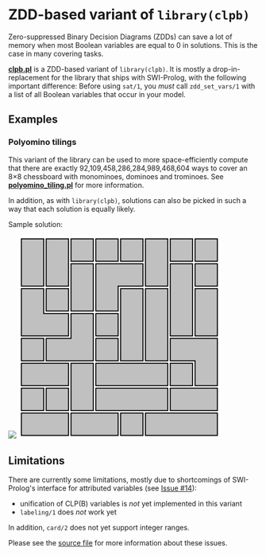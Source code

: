 
# ZDD-based variant of `library(clpb)`

Zero-suppressed Binary Decision Diagrams (ZDDs) can save a lot of
memory when most Boolean variables are equal to&nbsp;0 in solutions.
This is the case in many covering tasks.

[**clpb.pl**](clpb.pl) is a ZDD-based variant of `library(clpb)`. It
is mostly a drop-in-replacement for the library that ships with
SWI-Prolog, with the following important difference: Before using
`sat/1`, you *must* call `zdd_set_vars/1` with a list of all Boolean
variables that occur in your model.

## Examples

### Polyomino tilings

This variant of the library can be used to more space-efficiently
compute that there are exactly
92,109,458,286,284,989,468,604&nbsp;ways to cover an
8&times;8&nbsp;chessboard with monominoes, dominoes and trominoes. See
[**polyomino_tiling.pl**](polyomino_tiling.pl) for more information.

In addition, as with `library(clpb)`, solutions can also be picked in
such a way that each solution is equally likely.

Sample solution:

![](../figures/filler.png) ![Polyomino tiling of an 8x8 chessboard](../figures/polyomino8x8.png)

## Limitations

There are currently some limitations, mostly due to shortcomings of
SWI-Prolog's interface for attributed variables (see
[Issue&nbsp;#14](https://github.com/SWI-Prolog/roadmap/issues/14)):

- unification of CLP(B) variables is *not* yet implemented in this variant
- `labeling/1` does *not* work yet

In addition, `card/2` does not yet support integer ranges.

Please see the [source file](clpb.pl) for more information about these
issues.
